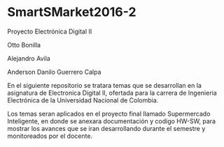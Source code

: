 # SmartSMarket2016-2
Proyecto Electrónica Digital II

Otto Bonilla

Alejandro Avila

Anderson Danilo Guerrero Calpa


En el siguiente repositorio se tratara temas que se desarrollan en la asignatura de Electronica Digital II, ofertada para la carrera de Ingenieria Electrónica de la Universidad Nacional de Colombia.

Los temas seran aplicados en el proyecto final llamado Supermercado Inteligente, en donde se anexara documentación y codigo HW-SW, para  mostrar los avances que se iran desarrollando durante el semestre y monitoreados por el docente.

